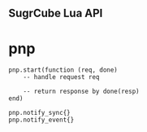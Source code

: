 SugrCube Lua API
----

# pnp

	pnp.start(function (req, done)
		-- handle request req
		
		-- return response by done(resp)
	end)
	
	pnp.notify_sync{}
	pnp.notify_event{}
	